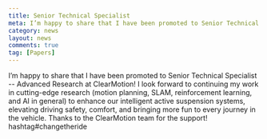 ```yaml
---
title: Senior Technical Specialist
meta: I’m happy to share that I have been promoted to Senior Technical Specialist -- Advanced Research at ClearMotion
category: news
layout: news
comments: true
tag: [Papers]
---
```


I’m happy to share that I have been promoted to Senior Technical Specialist -- Advanced Research at ClearMotion! I look forward to continuing my work in cutting-edge research (motion planning, SLAM, reinforcement learning, and AI in general) to enhance our intelligent active suspension systems, elevating driving safety, comfort, and bringing more fun to every journey in the vehicle. Thanks to the ClearMotion team for the support! hashtag#changetheride
